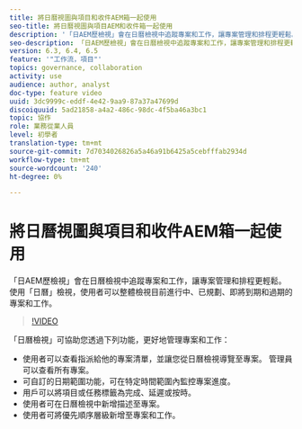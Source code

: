 ```yaml
---
title: 將日曆視圖與項目和收件AEM箱一起使用
seo-title: 將日曆視圖與項目AEM和收件箱一起使用
description: '「日AEM歷檢視」會在日曆檢視中追蹤專案和工作，讓專案管理和排程更輕鬆。 使用「日曆」檢視，使用者可以整體檢視目前進行中、已規劃、即將到期和過期的專案和工作。 '
seo-description: 「日AEM歷檢視」會在日曆檢視中追蹤專案和工作，讓專案管理和排程更輕鬆。 使用「日曆」檢視，使用者可以整體檢視目前進行中、已規劃、即將到期和過期的專案和工作。
version: 6.3, 6.4, 6.5
feature: '"工作流，項目"'
topics: governance, collaboration
activity: use
audience: author, analyst
doc-type: feature video
uuid: 3dc9999c-eddf-4e42-9aa9-87a37a47699d
discoiquuid: 5ad21858-a4a2-486c-98dc-4f5ba46a3bc1
topic: 協作
role: 業務從業人員
level: 初學者
translation-type: tm+mt
source-git-commit: 7d7034026826a5a46a91b6425a5cebfffab2934d
workflow-type: tm+mt
source-wordcount: '240'
ht-degree: 0%

---
```



# 將日曆視圖與項目和收件AEM箱一起使用

「日AEM歷檢視」會在日曆檢視中追蹤專案和工作，讓專案管理和排程更輕鬆。 使用「日曆」檢視，使用者可以整體檢視目前進行中、已規劃、即將到期和過期的專案和工作。

>[!VIDEO](https://video.tv.adobe.com/v/16804/?quality=12&learn=on)

「日曆檢視」可協助您透過下列功能，更好地管理專案和工作：

* 使用者可以查看指派給他的專案清單，並讓您從日曆檢視導覽至專案。 管理員可以查看所有專案。
* 可自訂的日期範圍功能，可在特定時間範圍內監控專案進度。
* 用戶可以將項目或任務標籤為完成、延遲或按時。
* 使用者可在日曆檢視中新增描述至專案。
* 使用者可將優先順序層級新增至專案和工作。
